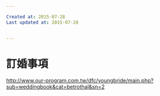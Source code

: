 ```yaml
---

Created at: 2015-07-28
Last updated at: 2015-07-28


---
```


# 訂婚事項


http://www.our-program.com.tw/dfc/youngbride/main.php?sub=weddingbook&cat=betrothal&sn=2

